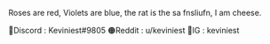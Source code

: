 Roses are red,
Violets are blue,
the rat is the sa fnsliufn,
I am cheese.

🔵Discord : Keviniest#9805
🟠Reddit : u/keviniest
🔴IG : keviniest

<!---
keviniest/keviniest is a ✨ special ✨ repository because its `README.md` (this file) appears on your GitHub profile.
You can click the Preview link to take a look at your changes.
--->
